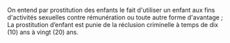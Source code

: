 On entend par prostitution des enfants le fait d'utiliser un enfant aux fins d'activités sexuelles contre rémunération ou toute autre forme d'avantage ;
La prostitution d’enfant est punie de la réclusion criminelle à temps de dix (10) ans à vingt (20) ans.